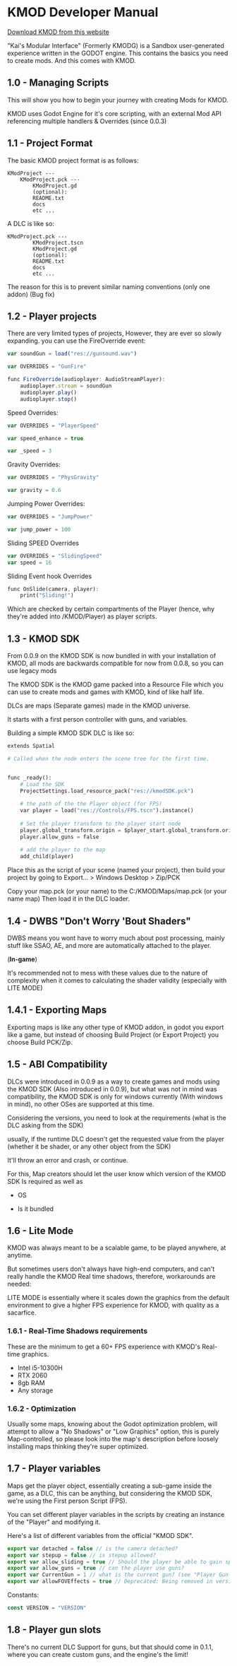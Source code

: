 # KMOD Developer Manual

[Download KMOD from this website](./sdk/)

"Kai's Modular Interface" (Formerly KMODG) is a Sandbox user-generated experience written in the GODOT engine. This contains the basics you need to create mods. And this comes with KMOD.



## 1.0 - Managing Scripts

This will show you how to begin your journey with creating Mods for KMOD.

KMOD uses Godot Engine for it's core scripting, with an external Mod API referencing multiple handlers & Overrides (since 0.0.3)

## 1.1 - Project Format

The basic KMOD project format is as follows:

```
KModProject ---
	KModProject.pck ---
		KModProject.gd
		(optional):
		README.txt
		docs
		etc ...
```

A DLC is like so:

```
KModProject.pck ---
		KModProject.tscn
		KModProject.gd
		(optional):
		README.txt
		docs
		etc ...
```



The reason for this is to prevent similar naming conventions (only one addon) (Bug fix)

## 1.2 - Player projects

There are very limited types of projects, However, they are ever so slowly expanding. you can use the FireOverride event:



```js
var soundGun = load("res://gunsound.wav")

var OVERRIDES = "GunFire"

func FireOverride(audioplayer: AudioStreamPlayer):
	audioplayer.stream = soundGun
	audioplayer.play() 
	audioplayer.stop()
```



Speed Overrides:

```js
var OVERRIDES = "PlayerSpeed"

var speed_enhance = true

var _speed = 3

```

Gravity Overrides:

```js
var OVERRIDES = "PhysGravity"

var gravity = 0.6
```

Jumping Power Overrides:

```js
var OVERRIDES = "JumpPower"

var jump_power = 100
```

Sliding SPEED Overrides

```js
var OVERRIDES = "SlidingSpeed"
var speed = 16
```

Sliding Event hook Overrides

```dart
func OnSlide(camera, player):
	print("Sliding!")
```

Which are checked by certain compartments of the Player (hence, why they're added into /KMOD/Player) as player scripts.

## 1.3 - KMOD SDK

From 0.0.9 on the KMOD SDK is now bundled in with your installation of KMOD, all mods are backwards compatible for now from 0.0.8, so you can use legacy mods

The KMOD SDK is the KMOD game packed into a Resource File which you can use to create mods and games with KMOD, kind of like half life.

DLCs are maps (Separate games) made in the KMOD universe.

It starts with a first person controller with guns, and variables.

Building a simple KMOD SDK DLC is like so:

```python
extends Spatial

# Called when the node enters the scene tree for the first time.


func _ready():
	# Load the SDK
	ProjectSettings.load_resource_pack("res://kmodSDK.pck")
	
	# the path of the the Player object (for FPS)
	var player = load("res://Controls/FPS.tscn").instance()
	
	# Set the player transform to the player start node
	player.global_transform.origin = $player_start.global_transform.origin
	player.allow_guns = false
	
	# add the player to the map
	add_child(player)
```

Place this as the script of your scene (named your project), then build your project by going to Export... > Windows Desktop > Zip/PCK

Copy your map.pck (or your name) to the C:/KMOD/Maps/map.pck (or your name map) Then load it in the DLC loader.

## 1.4 - DWBS "Don't Worry 'Bout Shaders"

DWBS means you wont have to worry much about post processing, mainly stuff like SSAO, AE, and more are automatically attached to the player.

(**In-game**)


It's recommended not to mess with these values due to the nature of complexity when it comes to calculating the shader validity (especially with LITE MODE)

## 1.4.1 - Exporting Maps

Exporting maps is like any other type of KMOD addon, in godot you export like a game, but instead of choosing Build Project (or Export Project) you choose Build PCK/Zip.


## 1.5 - ABI Compatibility

DLCs were introduced in 0.0.9 as a way to create games and mods using the KMOD SDK (Also introduced in 0.0.9), but what was not in mind was compatibility, the KMOD SDK is only for windows currently (With windows in mind), no other OSes are supported at this time.



Considering the versions, you need to look at the requirements (what is the DLC asking from the SDK)

usually, if the runtime DLC doesn't get the requested value from the player (whether it be shader, or any other object from the SDK)

It'll throw an error and crash, or continue.

For this, Map creators should let the user know which version of the KMOD SDK Is required as well as

- OS

- Is it bundled

  

## 1.6 - Lite Mode

KMOD was always meant to be a scalable game, to be played anywhere, at anytime.

But sometimes users don't always have high-end computers, and can't really handle the KMOD Real time shadows, therefore, workarounds are needed:

LITE MODE is essentially where it scales down the graphics from the default environment to give a higher FPS experience for KMOD, with quality as a sacarfice.

### 1.6.1 - Real-Time Shadows requirements

These are the minimum to get a 60+ FPS experience with KMOD's Real-time graphics.

- Intel i5-10300H
- RTX 2060
- 8gb RAM
- Any storage

### 1.6.2 - Optimization

Usually some maps, knowing about the Godot optimization problem, will attempt to allow a "No Shadows" or "Low Graphics" option, this is purely Map-controlled, so please look into the map's description before loosely installing maps thinking they're super optimized.

## 1.7 - Player variables

Maps get the player object, essentially creating a sub-game inside the game, as a DLC, this can be anything, but considering the KMOD SDK, we're using the First person Script (FPS).

You can set different player variables in the scripts by creating an instance of the "Player" and modifying it.

Here's a list of different variables from the official "KMOD SDK".

```js
export var detached = false // is the camera detached?
export var stepup = false // is stepup allowed?
export var allow_sliding = true // Should the player be able to gain speed with CTRL
export var allow_guns = true // can the player use guns?
export var CurrentGun = 1 // what is the current gun? (see "Player Gun Slots" for more information)
export var allowFOVEffects = true // Deprecated: Being removed in version 0.1.1
```

Constants:

```js
const VERSION = "VERSION"
```

## 1.8 - Player gun slots

There's no current DLC Support for guns, but that should come in 0.1.1, where you can create custom guns, and the engine's the limit!
